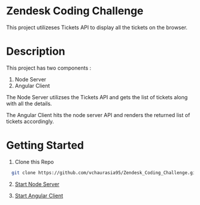 # Zendesk Coding Challenge

This project utilizeses Tickets API to display all the tickets on the browser.

# Description

This project has two components :

1. Node Server
2. Angular Client

The Node Server utilizses the Tickets API and gets the list of tickets along with all the details.

The Angular Client hits the node server API and renders the returned list of tickets accordingly.

# Getting Started

1. Clone this Repo

 ```sh
   git clone https://github.com/vchaurasia95/Zendesk_Coding_Challenge.git
   ```
2. [Start Node Server](https://github.com/vchaurasia95/Zendesk_Coding_Challenge/blob/master/server##readme)

3. [Start Angular Client](https://github.com/vchaurasia95/Zendesk_Coding_Challenge/tree/master/ticket-viewer#readme)



